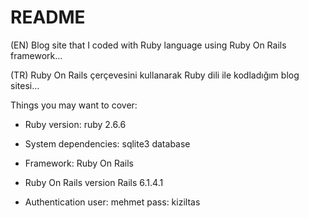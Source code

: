 # README

(EN) Blog site that I coded with Ruby language using Ruby On Rails framework...

(TR) Ruby On Rails çerçevesini kullanarak Ruby dili ile kodladığım blog sitesi...

Things you may want to cover:

* Ruby version: ruby 2.6.6

* System dependencies: sqlite3 database

* Framework: Ruby On Rails

* Ruby On Rails version Rails 6.1.4.1

* Authentication user: mehmet pass: kiziltas
